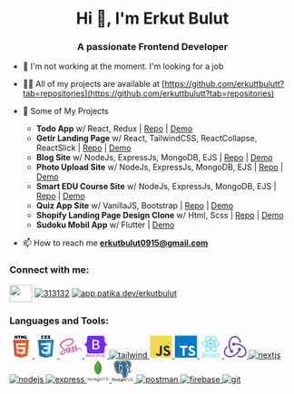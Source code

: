 
<h1 align="center">Hi 👋, I'm Erkut Bulut</h1>
<h3 align="center">A passionate Frontend Developer</h3>



- 🔭 I'm not working at the moment. I'm looking for a job

- 👨‍💻 All of my projects are available at [https://github.com/erkuttbulutt?tab=repositories](https://github.com/erkuttbulutt?tab=repositories)

- 📝 Some of My Projects

    <ul>

    <li>
    <span><strong>Todo App</strong> w/ React, Redux |</span>
    <span><a href="https://github.com/erkuttbulutt/react-redux-todoApp">Repo</a></span>
    <span>|</span>
    <span><a href="https://erkutbulut-todoapp.netlify.app/">Demo</a></span>
    </li>

    <li>
    <span><strong>Getir Landing Page</strong> w/ React, TailwindCSS, ReactCollapse, ReactSlick |</span>
    <span><a href="https://github.com/erkuttbulutt/react-getir-mainpage">Repo</a></span>
    <span>|</span>
    <span><a href="https://erkut-bulut-getir-mainpage.netlify.app/">Demo</a></span>
    </li>

    <li>
    <span><strong>Blog Site</strong> w/ NodeJs, ExpressJs, MongoDB, EJS |</span>
    <span><a href="https://github.com/erkuttbulutt/blog-website">Repo</a></span>
    <span>|</span>
    <span><a href="https://blog-app-72n0.onrender.com/">Demo</a></span>
    </li>

    <li>
    <span><strong>Photo Upload Site</strong> w/ NodeJs, ExpressJs, MongoDB, EJS |</span>
    <span><a href="https://github.com/erkuttbulutt/photo-upload-website">Repo</a></span>
    <span>|</span>
    <span><a href="https://photo-upload-app.onrender.com/">Demo</a></span>
    </li>

    <li>
    <span><strong>Smart EDU Course Site</strong> w/ NodeJs, ExpressJs, MongoDB, EJS |</span>
    <span><a href="https://github.com/erkuttbulutt/smart-edu-website">Repo</a></span>
    <span>|</span>
    <span><a href="https://smart-edu-app-m3rk.onrender.com/">Demo</a></span>
    </li>

    <li>
    <span><strong>Quiz App Site</strong> w/ VanillaJS, Bootstrap |</span>
    <span><a href="https://github.com/erkuttbulutt/quiz-app">Repo</a></span>
    <span>|</span>
    <span><a href="https://erkuttbulutt.github.io/quiz-app/">Demo</a></span>
    </li>

    

    <li>
    <span><strong>Shopify Landing Page Design Clone</strong> w/ Html, Scss |</span>
    <span><a href="https://github.com/erkuttbulutt/shopify-landing-page">Repo</a></span>
    <span>|</span>
    <span><a href="https://erkuttbulutt.github.io/shopify-landing-page/">Demo</a></span>
    </li>

    <li>
    <span><strong>Sudoku Mobil App</strong> w/ Flutter |</span>
    <span><a href="https://play.google.com/store/apps/details?id=com.erkutbulut.seviyelisudoku">Demo</a></span>
    </li>

    </ul>


- 📫 How to reach me **erkutbulut0915@gmail.com**

<h3 align="left">Connect with me:</h3>
<p align="left">
<a href="https://www.linkedin.com/in/erkut-bulut/" target="blank"><img align="center" src="https://raw.githubusercontent.com/rahuldkjain/github-profile-readme-generator/master/src/images/icons/Social/linked-in-alt.svg" alt="" height="30" width="40" /></a>
<a href="https://www.youtube.com/@erkutbulut5992/featured" target="blank"><img align="center" src="https://raw.githubusercontent.com/rahuldkjain/github-profile-readme-generator/master/src/images/icons/Social/youtube.svg" alt="313132" height="30" width="40" /></a>
 <a href="https://app.patika.dev/erkutbulut" target="blank"><img align="center" src="https://app.patika.dev/staticFiles/newPatikaLogo.svg" alt="app.patika.dev/erkutbulut" height="30" width="80" /></a>
</p>

<h3 align="left">Languages and Tools:</h3>

<a href="https://www.w3.org/html/" target="_blank" rel="noreferrer"> 
<img src="https://raw.githubusercontent.com/devicons/devicon/master/icons/html5/html5-original-wordmark.svg" alt="html5" width="40" height="40"/> 
</a>
<a href="https://www.w3schools.com/css/" target="_blank" rel="noreferrer">  <img src="https://raw.githubusercontent.com/devicons/devicon/master/icons/css3/css3-original-wordmark.svg" alt="css3" width="40" height="40"/>
</a>
<a href="https://sass-lang.com" target="_blank" rel="noreferrer"> 
<img src="https://raw.githubusercontent.com/devicons/devicon/master/icons/sass/sass-original.svg" alt="sass" width="40" height="40"/> 
</a> 
<a href="https://getbootstrap.com" target="_blank" rel="noreferrer"> 
<img src="https://raw.githubusercontent.com/devicons/devicon/master/icons/bootstrap/bootstrap-plain-wordmark.svg" alt="bootstrap" width="40" height="40"/> 
</a>
<a href="https://tailwindcss.com/" target="_blank" rel="noreferrer"> 
<img src="https://www.vectorlogo.zone/logos/tailwindcss/tailwindcss-icon.svg" alt="tailwind" width="40" height="40"/> 
</a>
<a href="https://developer.mozilla.org/en-US/docs/Web/JavaScript" target="_blank" rel="noreferrer"> 
<img src="https://raw.githubusercontent.com/devicons/devicon/master/icons/javascript/javascript-original.svg" alt="javascript" width="40" height="40"/> 
</a>
<a href="https://www.typescriptlang.org/" target="_blank" rel="noreferrer"> <img src="https://raw.githubusercontent.com/devicons/devicon/master/icons/typescript/typescript-original.svg" alt="typescript" width="40" height="40"/> </a> 
<a href="https://reactjs.org/" target="_blank" rel="noreferrer"> 
<img src="https://raw.githubusercontent.com/devicons/devicon/master/icons/react/react-original-wordmark.svg" alt="react" width="40" height="40"/> 
</a>
<a href="https://redux.js.org" target="_blank" rel="noreferrer"> 
<img src="https://raw.githubusercontent.com/devicons/devicon/master/icons/redux/redux-original.svg" alt="redux" width="40" height="40"/> 
</a>
<a href="https://nextjs.org/" target="_blank" rel="noreferrer">
<img src="https://skillicons.dev/icons?i=nextjs" alt="nextjs" width="40" height="40"/>
</a>
<a href="https://nodejs.org" target="_blank" rel="noreferrer">
<img src="https://skillicons.dev/icons?i=nodejs" alt="nodejs" width="40" height="40"/>
</a>
<a href="https://expressjs.com" target="_blank" rel="noreferrer">
<img src="https://skillicons.dev/icons?i=express" alt="express" width="40" height="40"/>
</a>
<a href="https://www.mongodb.com/" target="_blank" rel="noreferrer"> 
<img src="https://raw.githubusercontent.com/devicons/devicon/master/icons/mongodb/mongodb-original-wordmark.svg" alt="mongodb" width="40" height="40"/> </a>
<a href="https://www.postgresql.org" target="_blank" rel="noreferrer"> 
<img src="https://raw.githubusercontent.com/devicons/devicon/master/icons/postgresql/postgresql-original-wordmark.svg" alt="postgresql" width="40" height="40"/> 
</a>
<a href="https://postman.com" target="_blank" rel="noreferrer"> 
<img src="https://www.vectorlogo.zone/logos/getpostman/getpostman-icon.svg" alt="postman" width="40" height="40"/> 
</a> 
<a href="https://firebase.google.com/" target="_blank" rel="noreferrer"> 
<img src="https://www.vectorlogo.zone/logos/firebase/firebase-icon.svg" alt="firebase" width="40" height="40"/> 
</a> 
<a href="https://git-scm.com/" target="_blank" rel="noreferrer"> 
<img src="https://www.vectorlogo.zone/logos/git-scm/git-scm-icon.svg" alt="git" width="40" height="40"/> 
</a> 

